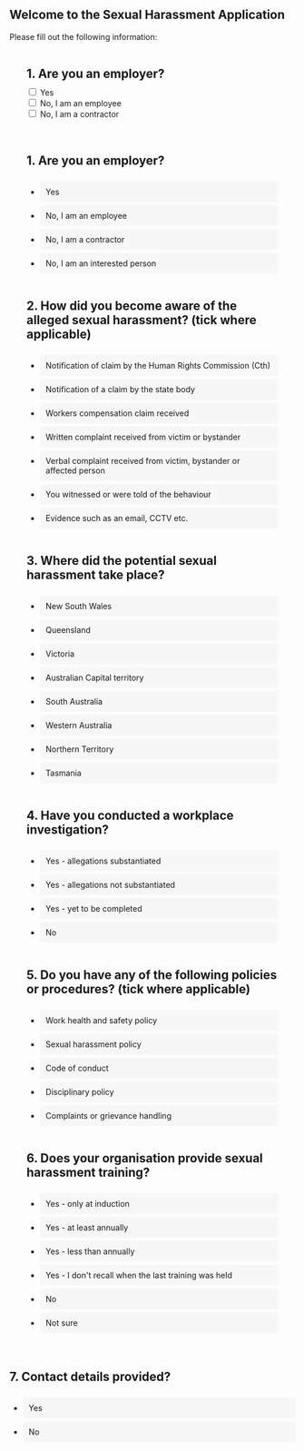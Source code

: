 
    
## Welcome to the Sexual Harassment Application


<!-- Use the [editor on GitHub](https://github.com/spirradical/Sexual-Harassment-App-Demo/edit/gh-pages/index.md) to maintain and preview the content for this website in Markdown files.

### Markdown

Markdown is a lightweight and easy-to-use syntax for styling your writing. It includes conventions for

```markdown
Syntax highlighted code block

# Header 1
## Header 2
### Header 3

- Bulleted
- List

1. Numbered
2. List

**Bold** and _Italic_ and `Code` text

[Link](url) and ![Image](src)
```

For more details see [GitHub Flavored Markdown](https://guides.github.com/features/mastering-markdown/).

### Jekyll Themes

Your Pages site will use the layout and styles from the Jekyll theme you have selected in your [repository settings](https://github.com/spirradical/Sexual-Harassment-App-Demo/settings/pages). The name of this theme is saved in the Jekyll `_config.yml` configuration file.

### Support or Contact

Having trouble with Pages? Check out our [documentation](https://docs.github.com/categories/github-pages-basics/) or [contact support](https://support.github.com/contact) and we’ll help you sort it out.

-->


<head>



Please fill out the following information:
    


<div class="quiz">
    
    
<h2 class="quiz-question">1. Are you an employer?</h2>    
    
<form action="/action_page.php">
  <input type="checkbox" id="vehicle1" name="vehicle1" value="Bike">
  <label for="vehicle1"> Yes</label><br>
  <input type="checkbox" id="vehicle2" name="vehicle2" value="Car">
  <label for="vehicle2"> No, I am an employee</label><br>
  <input type="checkbox" id="vehicle3" name="vehicle3" value="Boat">
  <label for="vehicle3"> No, I am a contractor</label><br><br>
    
<!--  <input type="submit" value="Submit"> -->
</form>

    

<h2 class="quiz-question">1. Are you an employer?</h2>
<ul data-quiz-question="1">
    <li class="quiz-answer" data-quiz-answer="a">Yes</li>
    <li class="quiz-answer" data-quiz-answer="b">No, I am an employee</li>
    <li class="quiz-answer" data-quiz-answer="c">No, I am a contractor</li>
    <li class="quiz-answer" data-quiz-answer="d">No, I am an interested person</li>
</ul>
     
<h2 class="quiz-question">2. How did you become aware of the alleged sexual harassment? (tick where applicable)</h2>
<ul data-quiz-question="2">
    <li class="quiz-answer" data-quiz-answer="a">Notification of claim by the Human Rights Commission (Cth)</li>
    <li class="quiz-answer" data-quiz-answer="b">Notification of a claim by the state body</li>
    <li class="quiz-answer" data-quiz-answer="c">Workers compensation claim received</li>
    <li class="quiz-answer" data-quiz-answer="d">Written complaint received from victim or bystander</li>
    <li class="quiz-answer" data-quiz-answer="e">Verbal complaint received from victim, bystander or affected person</li>
    <li class="quiz-answer" data-quiz-answer="f">You witnessed or were told of the behaviour</li>
    <li class="quiz-answer" data-quiz-answer="a">Evidence such as an email, CCTV etc.</li>
</ul>
    
<h2 class="quiz-question">3. Where did the potential sexual harassment take place?</h2>
<ul data-quiz-question="3">
    <li class="quiz-answer" data-quiz-answer="a">New South Wales</li>
    <li class="quiz-answer" data-quiz-answer="b">Queensland</li>
    <li class="quiz-answer" data-quiz-answer="c">Victoria</li>
    <li class="quiz-answer" data-quiz-answer="d">Australian Capital territory</li>
    <li class="quiz-answer" data-quiz-answer="e">South Australia</li>
    <li class="quiz-answer" data-quiz-answer="f">Western Australia</li>
    <li class="quiz-answer" data-quiz-answer="g">Northern Territory</li>
    <li class="quiz-answer" data-quiz-answer="h">Tasmania</li>
</ul>
    
<h2 class="quiz-question">4. Have you conducted a workplace investigation?</h2>
<ul data-quiz-question="4">
    <li class="quiz-answer" data-quiz-answer="a">Yes - allegations substantiated</li>
    <li class="quiz-answer" data-quiz-answer="b">Yes - allegations not substantiated</li>
    <li class="quiz-answer" data-quiz-answer="c">Yes - yet to be completed</li>
    <li class="quiz-answer" data-quiz-answer="d">No</li>
</ul>
    
<h2 class="quiz-question">5. Do you have any of the following policies or procedures? (tick where applicable)</h2>
<ul data-quiz-question="5">
    <li class="quiz-answer" data-quiz-answer="a">Work health and safety policy</li>
    <li class="quiz-answer" data-quiz-answer="b">Sexual harassment policy</li>
    <li class="quiz-answer" data-quiz-answer="c">Code of conduct</li>
    <li class="quiz-answer" data-quiz-answer="d">Disciplinary policy</li>
    <li class="quiz-answer" data-quiz-answer="e">Complaints or grievance handling</li>
</ul>
    
<h2 class="quiz-question">6. Does your organisation provide sexual harassment training?</h2>
<ul data-quiz-question="6">
    <li class="quiz-answer" data-quiz-answer="a">Yes - only at induction</li>
    <li class="quiz-answer" data-quiz-answer="b">Yes - at least annually</li>
    <li class="quiz-answer" data-quiz-answer="c">Yes - less than annually</li>
    <li class="quiz-answer" data-quiz-answer="d">Yes - I don't recall when the last training was held</li>
    <li class="quiz-answer" data-quiz-answer="e">No</li>
    <li class="quiz-answer" data-quiz-answer="f">Not sure</li>
</ul>
    
</div>
    
<h2 class="quiz-question">7. Contact details provided?</h2>
<ul data-quiz-question="7">
    <li class="quiz-answer" data-quiz-answer="a">Yes</li>
    <li class="quiz-answer" data-quiz-answer="b">No</li>
</ul>
    
<div class="quiz-result"></div>

    
</head> 

<body>
    <style>
        
        body {
  margin:0;
  padding:20px;
}
.quiz {
  padding:0 30px 20px 30px;
  max-width:960px;
  margin:0 auto;
  
  ul {
    list-style:none;
    padding:0;
    margin:0;
  }
}
.quiz-question {
  font-weight:bold;
  display:block;
  padding:30px 0 10px 0;
  margin:0;
}
.quiz-answer {
  margin:0;
  padding:10px;
  background:#f7f7f7;
  margin-bottom:5px;
  cursor: pointer;
  
  &:hover {
    background:#eee;
  }
  
  &:before {
    content:"";
    display:inline-block;
    width:15px;
    height:15px;
    border:1px solid #ccc;
    background:#fff;
    vertical-align:middle;
    margin-right:10px;
  }
  
  &.active {
    &:before {
      background-color:#333;
      border-color:#333;
    }
  }
  &.correct {
    &:before {
      background-color:green;
      border-color:green;
    }
  }
  &.incorrect {
    &:before {
      background-color:red;
      border-color:red;
    }
  }
  &.active.correct {
    &:before {
      outline: 2px solid green;
      outline-offset: 2px;
    }
  }
}
.quiz-result {
  max-width:960px;
  margin:0 auto;
  font-weight:bold;
  text-align:center;
  color: #fff;
  padding:20px;
  
  &.good {
    background: green;
  }
  &.mid {
    background: orange;
  }
  &.bad {
    background: red;
  }
}        
    </style>
   
    

    
    
</body>


   
